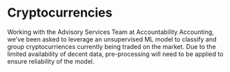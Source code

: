 # Cryptocurrencies
Working with the Advisory Services Team at Accountability Accounting, we've been asked to leverage an unsupervised ML model to classify and group cryptocurriences currently being traded on the market. Due to the limited availability of decent data, pre-processing will need to be applied to ensure reliability of the model. 
